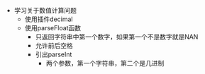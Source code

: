 - 学习关于数值计算问题
	- 使用插件decimal
	- 使用parseFloat函数
		- 只返回字符串中第一个数字，如果第一个不是数字就是NAN
		- 允许前后空格
		- 引出parseInt
			- 两个参数，第一个字符串，第二个是几进制